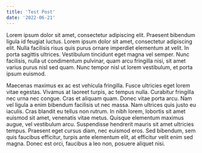 ```yaml
---
title: 'Test Post'
date: '2022-06-21'
---
```


Lorem ipsum dolor sit amet, consectetur adipiscing elit. Praesent bibendum ligula id feugiat luctus. Lorem ipsum dolor sit amet, consectetur adipiscing elit. Nulla facilisis risus quis purus ornare imperdiet elementum at velit. In porta sagittis ultrices. Vestibulum tincidunt eget magna vel semper. Nunc facilisis, nulla ut condimentum pulvinar, quam arcu fringilla nisi, sit amet varius purus nisl sed quam. Nunc tempor nisl ut lorem vestibulum, et porta ipsum euismod.

Maecenas maximus ex ac est vehicula fringilla. Fusce ultricies eget lorem vitae egestas. Vivamus at laoreet turpis, ac tempus nulla. Curabitur fringilla nec urna nec congue. Cras et aliquam quam. Donec vitae porta arcu. Nam vel ligula a enim bibendum facilisis ut nec massa. Nam ultrices quis justo eu iaculis. Cras blandit eu tellus non rutrum. In nibh lorem, lobortis sit amet euismod sit amet, venenatis vitae metus. Quisque elementum maximus augue, vel vestibulum arcu. Suspendisse hendrerit mauris sit amet ultricies tempus. Praesent eget cursus diam, nec euismod eros. Sed bibendum, sem quis faucibus efficitur, turpis ante elementum elit, at efficitur velit enim sed magna. Donec est orci, faucibus a leo non, posuere aliquet nisi.